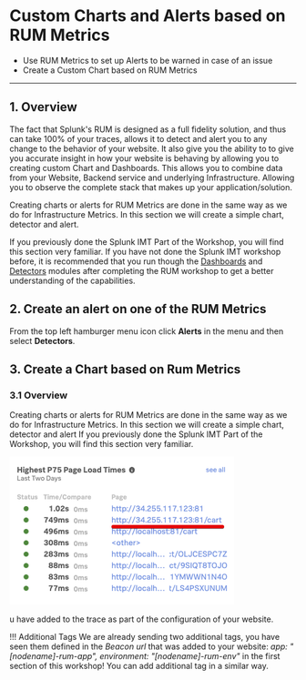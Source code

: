 # Custom Charts and Alerts based on RUM Metrics

* Use RUM Metrics to set up Alerts to be warned in case of an issue
* Create a Custom Chart based on RUM Metrics

---

## 1.  Overview

The fact that Splunk's RUM is designed as a full fidelity solution, and thus can take 100% of your traces, allows it to detect and alert you to any change to the behavior of your website. It also give you the ability to to give you accurate insight in how your website is behaving by allowing you to creating custom Chart and Dashboards.
This allows you to combine data from your Website, Backend service and underlying Infrastructure. Allowing you to observe the complete stack that makes up your application/solution.

Creating charts or alerts for RUM Metrics are done in the same way as we do for Infrastructure Metrics. In this section we will create a simple chart, detector and alert.

If you previously done the Splunk IMT Part of the Workshop, you will find this section very familiar. If you have not done the Splunk IMT workshop before, it is recommended that you run though the [Dashboards](../dashboards/intro.md) and [Detectors](../detectors/intro.md) modules after completing the RUM workshop to get a better understanding of the capabilities.

## 2. Create an alert on one of the RUM Metrics

From the top left hamburger menu icon click **Alerts** in the menu and then select **Detectors**.

## 3. Create a Chart based on Rum Metrics

### 3.1 Overview

Creating charts or alerts for RUM Metrics are done in the same way as we do for Infrastructure Metrics.
In this section we will create a simple chart, detector and alert
If you previously done the Splunk IMT Part of the Workshop, you will find this section very familiar.

![RUM-Cart2](../images/rum/RUM-select-cart.png)

u have added to the trace as part of the configuration of your website.

!!! Additional Tags
    We are already sending two additional tags, you have seen them defined in the *Beacon url* that was added to your website:  *app: "[nodename]-rum-app", environment: "[nodename]-rum-env"* in the first section of this workshop!
    You can add additional tag in a similar way.
